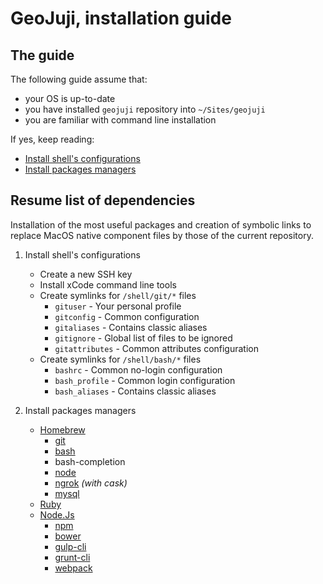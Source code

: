 # GeoJuji, installation guide


## The guide

The following guide assume that:
- your OS is up-to-date
- you have installed `geojuji` repository into `~/Sites/geojuji`
- you are familiar with command line installation


If yes, keep reading:
- [Install shell's configurations](./install-shell.md)
- [Install packages managers](./install-pkgs.md)



## Resume list of dependencies

Installation of the most useful packages and creation of symbolic links to replace MacOS native component files by those of the current repository.

1. Install shell's configurations
    - Create a new SSH key
    - Install xCode command line tools
    - Create symlinks for `/shell/git/*` files
        + `gituser` - Your personal profile
        + `gitconfig` - Common configuration
        + `gitaliases` - Contains classic aliases
        + `gitignore` - Global list of files to be ignored
        + `gitattributes` - Common attributes configuration
    - Create symlinks for `/shell/bash/*` files
        + `bashrc` - Common no-login configuration
        + `bash_profile` - Common login configuration
        + `bash_aliases` - Contains classic aliases

2. Install packages managers
    - [Homebrew](http://brew.sh/)
        + [git](http://git-scm.com/)
        + [bash](https://www.gnu.org/software/bash/)
        + bash-completion
        + [node](http://nodejs.org/)
        + [ngrok](https://ngrok.com/) *(with cask)*
        + [mysql](https://dev.mysql.com/doc/refman/5.7/en/)
    - [Ruby](https://www.ruby-lang.org/)
    - [Node.Js](http://nodejs.org/)
        + [npm](https://www.npmjs.com/)
        + [bower](https://bower.io/)
        + [gulp-cli](https://github.com/gulpjs/gulp-cli/)
        + [grunt-cli](https://gruntjs.com/)
        + [webpack](https://webpack.github.io/)
